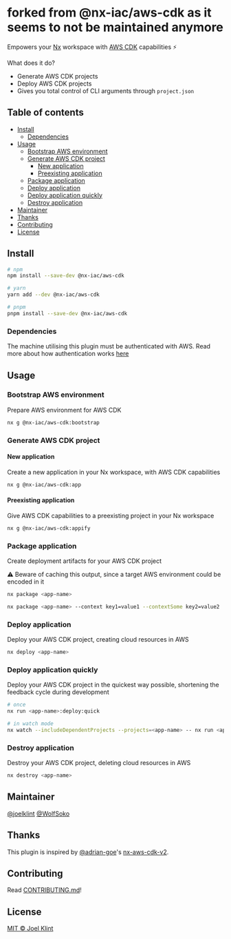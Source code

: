 # forked from @nx-iac/aws-cdk as it seems to not be maintained anymore

Empowers your [Nx](https://nx.dev) workspace with [AWS CDK](https://aws.amazon.com/cdk/) capabilities ⚡

What does it do?

- Generate AWS CDK projects
- Deploy AWS CDK projects
- Gives you total control of CLI arguments through `project.json`

## Table of contents

- [Install](#install)
  - [Dependencies](#dependencies)
- [Usage](#usage)
  - [Bootstrap AWS environment](#bootstrap-aws-environment)
  - [Generate AWS CDK project](#generate-aws-cdk-project)
    - [New application](#new-application)
    - [Preexisting application](#preexisting-application)
  - [Package application](#package-application)
  - [Deploy application](#deploy-application)
  - [Deploy application quickly](#deploy-application-quickly)
  - [Destroy application](#destroy-application)
- [Maintainer](#maintainer)
- [Thanks](#thanks)
- [Contributing](#contributing)
- [License](#license)

## Install

```sh
# npm
npm install --save-dev @nx-iac/aws-cdk

# yarn
yarn add --dev @nx-iac/aws-cdk

# pnpm
pnpm install --save-dev @nx-iac/aws-cdk
```

### Dependencies

The machine utilising this plugin must be authenticated with AWS. Read more about how authentication works [here](https://docs.aws.amazon.com/cdk/v2/guide/getting_started.html#getting_started_auth)

## Usage

### Bootstrap AWS environment

Prepare AWS environment for AWS CDK

```sh
nx g @nx-iac/aws-cdk:bootstrap
```

### Generate AWS CDK project

#### New application

Create a new application in your Nx workspace, with AWS CDK capabilities

```sh
nx g @nx-iac/aws-cdk:app
```

#### Preexisting application

Give AWS CDK capabilities to a preexisting project in your Nx workspace

```sh
nx g @nx-iac/aws-cdk:appify
```

### Package application

Create deployment artifacts for your AWS CDK project

⚠️ Beware of caching this output, since a target AWS environment could be encoded in it

```sh
nx package <app-name>
```

```sh
nx package <app-name> --context key1=value1 --contextSome key2=value2
```

### Deploy application

Deploy your AWS CDK project, creating cloud resources in AWS

```sh
nx deploy <app-name>
```

### Deploy application quickly

Deploy your AWS CDK project in the quickest way possible, shortening the feedback cycle during development

```sh
# once
nx run <app-name>:deploy:quick

# in watch mode
nx watch --includeDependentProjects --projects=<app-name> -- nx run <app-name>:deploy:quick
```

### Destroy application

Destroy your AWS CDK project, deleting cloud resources in AWS

```sh
nx destroy <app-name>
```

## Maintainer

[@joelklint](https://github.com/joelklint)
[@WolfSoko](https://github.com/WolfSoko)

## Thanks

This plugin is inspired by [@adrian-goe](https://github.com/adrian-goe)'s
[nx-aws-cdk-v2](https://github.com/adrian-goe/nx-aws-cdk-v2).

## Contributing

Read [CONTRIBUTING.md](/CONTRIBUTING.md)!

## License

[MIT © Joel Klint](/LICENSE)
